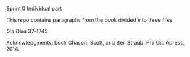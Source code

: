 Sprint 0 Individual part

This repo contains paragraphs from the book divided into three files 

Ola Diaa 37-1745

Acknowledgments: book Chacon, Scott, and Ben Straub. Pro Git. Apress,
2014.




